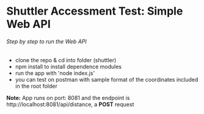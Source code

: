 # Shuttler Accessment Test: Simple Web API

###### Step by step to run the Web API

- clone the repo & cd into folder (shuttler)
- npm install to install dependence modules
- run the app with \'node index.js\'
- you can test on postman with sample format of the coordinates included in the root folder

**Note:**
App runs on port: 8081
and the endpoint is http:\//localhost:8081\/api\/distance, a **POST** request
